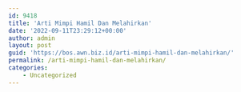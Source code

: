 ```yaml
---
id: 9418
title: 'Arti Mimpi Hamil Dan Melahirkan'
date: '2022-09-11T23:29:12+00:00'
author: admin
layout: post
guid: 'https://bos.awn.biz.id/arti-mimpi-hamil-dan-melahirkan/'
permalink: /arti-mimpi-hamil-dan-melahirkan/
categories:
    - Uncategorized
---
```


